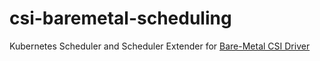 # csi-baremetal-scheduling
Kubernetes Scheduler and Scheduler Extender for [Bare-Metal CSI Driver](https://github.com/dell/csi-baremetal) 